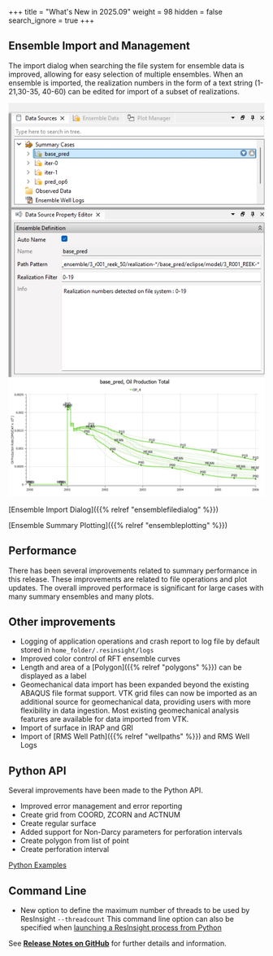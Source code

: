 +++
title = "What's New in 2025.09"
weight = 98
hidden = false
search_ignore = true
+++

## Ensemble Import and Management

The import dialog when searching the file system for ensemble data is improved, allowing for easy selection of multiple ensembles. When an ensemble is imported, the realization numbers in the form of a text string (1-21,30-35, 40-60) can be edited for import of a subset of realizations.

![](/images/plot-window/summary-file-set.png)
![](/images/plot-window/Ensemble.png)


[Ensemble Import Dialog]({{% relref "ensemblefiledialog" %}})

[Ensemble Summary Plotting]({{% relref "ensembleplotting" %}})

## Performance
There has been several improvements related to summary performance in this release. These improvements are related to file operations and plot updates. The overall improved performace is significant for large cases with many summary ensembles and many plots.

## Other improvements
- Logging of application operations and crash report to log file by default stored in `home_folder/.resinsight/logs`
- Improved color control of RFT ensemble curves
- Length and area of a [Polygon]({{% relref "polygons" %}}) can be displayed as a label
- Geomechanical data import has been expanded beyond the existing ABAQUS file format support. VTK grid files can now be imported as an additional source for geomechanical data, providing users with more flexibility in data ingestion. Most existing geomechanical analysis features are available for data imported from VTK.
- Import of surface in IRAP and GRI
- Import of [RMS Well Path]({{% relref "wellpaths" %}}) and RMS Well Logs

## Python API
Several improvements have been made to the Python API. 
- Improved error management and error reporting
- Create grid from COORD, ZCORN and ACTNUM
- Create regular surface 
- Added support for Non-Darcy parameters for perforation intervals
- Create polygon from list of point
- Create perforation interval

[Python Examples](https://api.resinsight.org/en/main/PythonExamples.html)



## Command Line
- New option to define the maximum number of threads to be used by ResInsight `--threadcount` This command line option can also be specified when [launching a ResInsight process from Python](
https://api.resinsight.org/en/main/api/rips.Instance.html#rips.Instance.launch)



See [**Release Notes on GitHub**](https://github.com/OPM/ResInsight/releases/) for further details and information.
